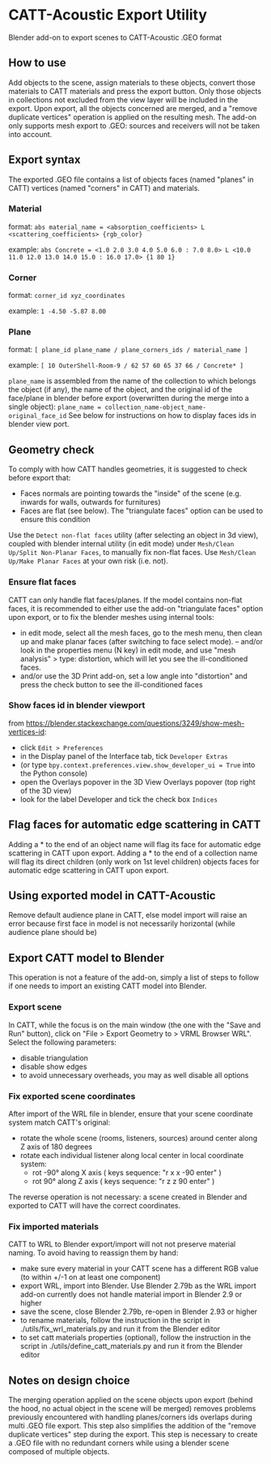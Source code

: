 

# CATT-Acoustic Export Utility

Blender add-on to export scenes to CATT-Acoustic .GEO format


## How to use

Add objects to the scene, assign materials to these objects, convert those materials to CATT materials and press the export button. Only those objects in collections not excluded from the view layer will be included in the export. Upon export, all the objects concerned are merged, and a "remove duplicate vertices" operation is applied on the resulting mesh. The add-on only supports mesh export to .GEO: sources and receivers will not be taken into account.


## Export syntax

The exported .GEO file contains a list of objects faces (named "planes" in CATT) vertices (named "corners" in CATT) and materials.

### Material

format:
``abs material_name = <absorption_coefficients> L <scattering_coefficients> {rgb_color}``

example:
``abs Concrete = <1.0 2.0 3.0 4.0 5.0 6.0 : 7.0 8.0> L <10.0 11.0 12.0 13.0 14.0 15.0 : 16.0 17.0> {1 80 1}``

### Corner

format:
``corner_id xyz_coordinates``

example:
``1 -4.50 -5.87 8.00``

### Plane

format:
``[ plane_id plane_name / plane_corners_ids / material_name ]``

example:
``[ 10 OuterShell-Room-9 / 62 57 60 65 37 66 / Concrete* ]``

``plane_name`` is assembled from the name of the collection to which belongs the object (if any), the name of the object, and the original id of the face/plane in blender before export (overwritten during the merge into a single object):
``plane_name = collection_name-object_name-original_face_id``
See below for instructions on how to display faces ids in blender view port.


## Geometry check

To comply with how CATT handles geometries, it is suggested to check before export that:
- Faces normals are pointing towards the "inside" of the scene (e.g. inwards for walls, outwards for furnitures)
- Faces are flat (see below). The "triangulate faces" option can be used to ensure this condition

Use the ``Detect non-flat faces`` utility (after selecting an object in 3d view), coupled with blender internal utility (in edit mode) under ``Mesh/Clean Up/Split Non-Planar Faces``, to manually fix non-flat faces. Use ``Mesh/Clean Up/Make Planar Faces`` at your own risk (i.e. not).

### Ensure flat faces

CATT can only handle flat faces/planes. If the model contains non-flat faces, it is recommended to either use the add-on "triangulate faces" option upon export, or to fix the blender meshes using internal tools:
- in edit mode, select all the mesh faces, go to the mesh menu, then clean up and make planar faces (after switching to face select mode).
– and/or look in the properties menu (N key) in edit mode, and use "mesh analysis" > type: distortion, which will let you see the ill-conditioned faces.
- and/or use the 3D Print add-on, set a low angle into "distortion" and press the check button to see the ill-conditioned faces

### Show faces id in blender viewport

from https://blender.stackexchange.com/questions/3249/show-mesh-vertices-id:

- click ``Edit > Preferences``
- in the Display panel of the Interface tab, tick ``Developer Extras``
- (or type ``bpy.context.preferences.view.show_developer_ui = True`` into the Python console)
- open the Overlays popover in the 3D View Overlays popover (top right of the 3D view)
- look for the label Developer and tick the check box ``Indices``


## Flag faces for automatic edge scattering in CATT

Adding a * to the end of an object name will flag its face for automatic edge scattering in CATT upon export. Adding a * to the end of a collection name will flag its direct children (only work on 1st level children) objects faces for automatic edge scattering in CATT upon export.


## Using exported model in CATT-Acoustic

Remove default audience plane in CATT, else model import will raise an error because first face in model is not necessarily horizontal (while audience plane should be)


## Export CATT model to Blender

This operation is not a feature of the add-on, simply a list of steps to follow if one needs to import an existing CATT model into Blender.

### Export scene

In CATT, while the focus is on the main window (the one with the "Save and Run" button), click on "File > Export Geometry to > VRML Browser WRL". Select the following parameters:
- disable triangulation
- disable show edges
- to avoid unnecessary overheads, you may as well disable all options

### Fix exported scene coordinates

After import of the WRL file in blender, ensure that your scene coordinate system match CATT's original:
- rotate the whole scene (rooms, listeners, sources) around center along Z axis of 180 degrees
- rotate each individual listener along local center in local coordinate system:
    - rot -90° along X axis ( keys sequence: "r x x -90 enter" )
    - rot 90° along Z axis  ( keys sequence: "r z z 90 enter" )

The reverse operation is not necessary: a scene created in Blender and exported to CATT will have the correct coordinates.

### Fix imported materials

CATT to WRL to Blender export/import will not not preserve material naming. To avoid having to reassign them by hand:
- make sure every material in your CATT scene has a different RGB value (to within +/-1 on at least one component)
- export WRL, import into Blender. Use Blender 2.79b as the WRL import add-on currently does not handle material import in Blender 2.9 or higher
- save the scene, close Blender 2.79b, re-open in Blender 2.93 or higher
- to rename materials, follow the instruction in the script in ./utils/fix_wrl_materials.py and run it from the Blender editor
- to set catt materials properties (optional), follow the instruction in the script in ./utils/define_catt_materials.py and run it from the Blender editor


## Notes on design choice

The merging operation applied on the scene objects upon export (behind the hood, no actual object in the scene will be merged) removes problems previously encountered with handling planes/corners ids overlaps during multi .GEO file export. This step also simplifies the addition of the "remove duplicate vertices" step during the export. This step is necessary to create a .GEO file with no redundant corners while using a blender scene composed of multiple objects.
